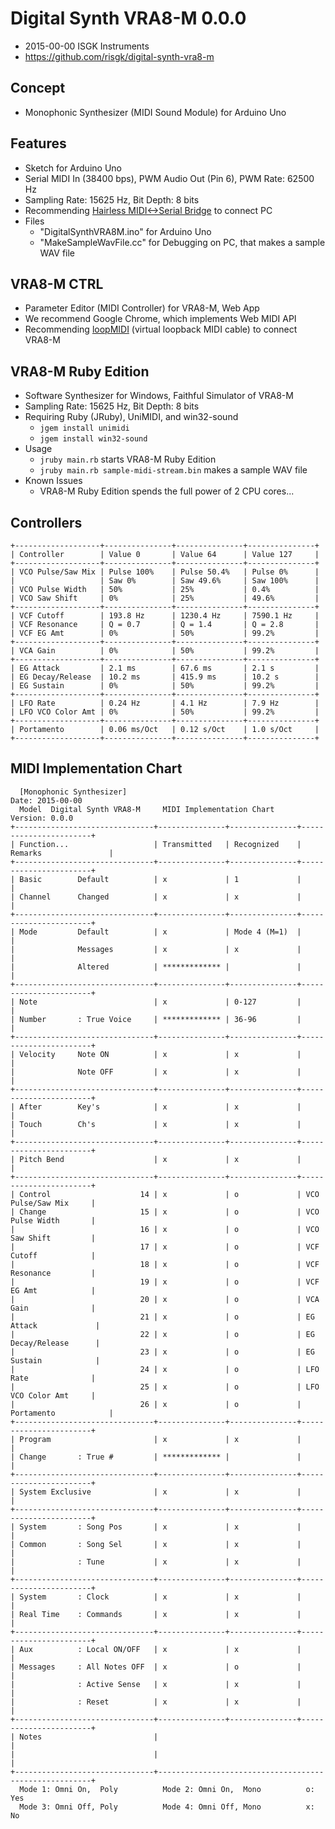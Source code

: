 # Digital Synth VRA8-M 0.0.0

- 2015-00-00 ISGK Instruments
- <https://github.com/risgk/digital-synth-vra8-m>

## Concept

- Monophonic Synthesizer (MIDI Sound Module) for Arduino Uno

## Features

- Sketch for Arduino Uno
- Serial MIDI In (38400 bps), PWM Audio Out (Pin 6), PWM Rate: 62500 Hz
- Sampling Rate: 15625 Hz, Bit Depth: 8 bits
- Recommending [Hairless MIDI<->Serial Bridge](http://projectgus.github.io/hairless-midiserial/) to connect PC
- Files
    - "DigitalSynthVRA8M.ino" for Arduino Uno
    - "MakeSampleWavFile.cc" for Debugging on PC, that makes a sample WAV file

## VRA8-M CTRL

- Parameter Editor (MIDI Controller) for VRA8-M, Web App
- We recommend Google Chrome, which implements Web MIDI API
- Recommending [loopMIDI](http://www.tobias-erichsen.de/software/loopmidi.html) (virtual loopback MIDI cable) to connect VRA8-M

## VRA8-M Ruby Edition

- Software Synthesizer for Windows, Faithful Simulator of VRA8-M
- Sampling Rate: 15625 Hz, Bit Depth: 8 bits
- Requiring Ruby (JRuby), UniMIDI, and win32-sound
    - `jgem install unimidi`
    - `jgem install win32-sound`
- Usage
    - `jruby main.rb` starts VRA8-M Ruby Edition
    - `jruby main.rb sample-midi-stream.bin` makes a sample WAV file
- Known Issues
    - VRA8-M Ruby Edition spends the full power of 2 CPU cores...

## Controllers

    +-------------------+---------------+---------------+---------------+
    | Controller        | Value 0       | Value 64      | Value 127     |
    +-------------------+---------------+---------------+---------------+
    | VCO Pulse/Saw Mix | Pulse 100%    | Pulse 50.4%   | Pulse 0%      |
    |                   | Saw 0%        | Saw 49.6%     | Saw 100%      |
    | VCO Pulse Width   | 50%           | 25%           | 0.4%          |
    | VCO Saw Shift     | 0%            | 25%           | 49.6%         |
    +-------------------+---------------+---------------+---------------+
    | VCF Cutoff        | 193.8 Hz      | 1230.4 Hz     | 7590.1 Hz     |
    | VCF Resonance     | Q = 0.7       | Q = 1.4       | Q = 2.8       |
    | VCF EG Amt        | 0%            | 50%           | 99.2%         |
    +-------------------+---------------+---------------+---------------+
    | VCA Gain          | 0%            | 50%           | 99.2%         |
    +-------------------+---------------+---------------+---------------+
    | EG Attack         | 2.1 ms        | 67.6 ms       | 2.1 s         |
    | EG Decay/Release  | 10.2 ms       | 415.9 ms      | 10.2 s        |
    | EG Sustain        | 0%            | 50%           | 99.2%         |
    +-------------------+---------------+---------------+---------------+
    | LFO Rate          | 0.24 Hz       | 4.1 Hz        | 7.9 Hz        |
    | LFO VCO Color Amt | 0%            | 50%           | 99.2%         |
    +-------------------+---------------+---------------+---------------+
    | Portamento        | 0.06 ms/Oct   | 0.12 s/Oct    | 1.0 s/Oct     |
    +-------------------+---------------+---------------+---------------+

## MIDI Implementation Chart

      [Monophonic Synthesizer]                                        Date: 2015-00-00       
      Model  Digital Synth VRA8-M     MIDI Implementation Chart       Version: 0.0.0         
    +-------------------------------+---------------+---------------+-----------------------+
    | Function...                   | Transmitted   | Recognized    | Remarks               |
    +-------------------------------+---------------+---------------+-----------------------+
    | Basic        Default          | x             | 1             |                       |
    | Channel      Changed          | x             | x             |                       |
    +-------------------------------+---------------+---------------+-----------------------+
    | Mode         Default          | x             | Mode 4 (M=1)  |                       |
    |              Messages         | x             | x             |                       |
    |              Altered          | ************* |               |                       |
    +-------------------------------+---------------+---------------+-----------------------+
    | Note                          | x             | 0-127         |                       |
    | Number       : True Voice     | ************* | 36-96         |                       |
    +-------------------------------+---------------+---------------+-----------------------+
    | Velocity     Note ON          | x             | x             |                       |
    |              Note OFF         | x             | x             |                       |
    +-------------------------------+---------------+---------------+-----------------------+
    | After        Key's            | x             | x             |                       |
    | Touch        Ch's             | x             | x             |                       |
    +-------------------------------+---------------+---------------+-----------------------+
    | Pitch Bend                    | x             | x             |                       |
    +-------------------------------+---------------+---------------+-----------------------+
    | Control                    14 | x             | o             | VCO Pulse/Saw Mix     |
    | Change                     15 | x             | o             | VCO Pulse Width       |
    |                            16 | x             | o             | VCO Saw Shift         |
    |                            17 | x             | o             | VCF Cutoff            |
    |                            18 | x             | o             | VCF Resonance         |
    |                            19 | x             | o             | VCF EG Amt            |
    |                            20 | x             | o             | VCA Gain              |
    |                            21 | x             | o             | EG Attack             |
    |                            22 | x             | o             | EG Decay/Release      |
    |                            23 | x             | o             | EG Sustain            |
    |                            24 | x             | o             | LFO Rate              |
    |                            25 | x             | o             | LFO VCO Color Amt     |
    |                            26 | x             | o             | Portamento            |
    +-------------------------------+---------------+---------------+-----------------------+
    | Program                       | x             | x             |                       |
    | Change       : True #         | ************* |               |                       |
    +-------------------------------+---------------+---------------+-----------------------+
    | System Exclusive              | x             | x             |                       |
    +-------------------------------+---------------+---------------+-----------------------+
    | System       : Song Pos       | x             | x             |                       |
    | Common       : Song Sel       | x             | x             |                       |
    |              : Tune           | x             | x             |                       |
    +-------------------------------+---------------+---------------+-----------------------+
    | System       : Clock          | x             | x             |                       |
    | Real Time    : Commands       | x             | x             |                       |
    +-------------------------------+---------------+---------------+-----------------------+
    | Aux          : Local ON/OFF   | x             | x             |                       |
    | Messages     : All Notes OFF  | x             | o             |                       |
    |              : Active Sense   | x             | x             |                       |
    |              : Reset          | x             | x             |                       |
    +-------------------------------+---------------+---------------+-----------------------+
    | Notes                         |                                                       |
    |                               |                                                       |
    +-------------------------------+-------------------------------------------------------+
      Mode 1: Omni On,  Poly          Mode 2: Omni On,  Mono          o: Yes                 
      Mode 3: Omni Off, Poly          Mode 4: Omni Off, Mono          x: No                  
